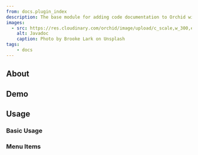 ```yaml
---
from: docs.plugin_index
description: The base module for adding code documentation to Orchid with Kodiak
images:
  - src: https://res.cloudinary.com/orchid/image/upload/c_scale,w_300,e_blur:150/v1524974952/plugins/javadoc.jpg
    alt: Javadoc
    caption: Photo by Brooke Lark on Unsplash
tags:
    - docs
---
```


## About

## Demo

## Usage

### Basic Usage

### Menu Items
